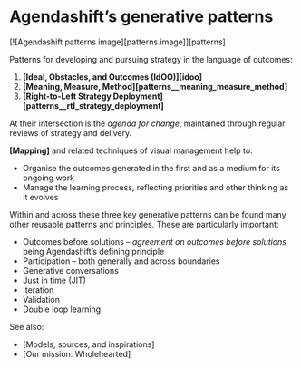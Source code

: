 # Agendashift’s generative patterns

[![Agendashift patterns image][patterns.image]][patterns]

Patterns for developing and pursuing strategy in the language of outcomes:

  1. **[Ideal, Obstacles, and Outcomes (IdOO)][idoo]**
  1. **[Meaning, Measure, Method][patterns__meaning_measure_method]**
  2. **[Right-to-Left Strategy Deployment][patterns__rtl_strategy_deployment]**

At their intersection is the *agenda for change*, maintained through regular reviews of strategy and delivery.

**[Mapping]** and related techniques of visual management help to: 

  * Organise the outcomes generated in the first and as a medium for its ongoing work
  * Manage the learning process, reflecting priorities and other thinking as it evolves

Within and across these three key generative patterns can be found many other reusable patterns and principles. These are particularly important:

  * Outcomes before solutions – *agreement on outcomes before solutions* being Agendashift’s defining principle
  * Participation – both generally and across boundaries
  * Generative conversations
  * Just in time (JIT)
  * Iteration
  * Validation
  * Double loop learning

 See also:

  * [Models, sources, and inspirations]
  * [Our mission: Wholehearted]

